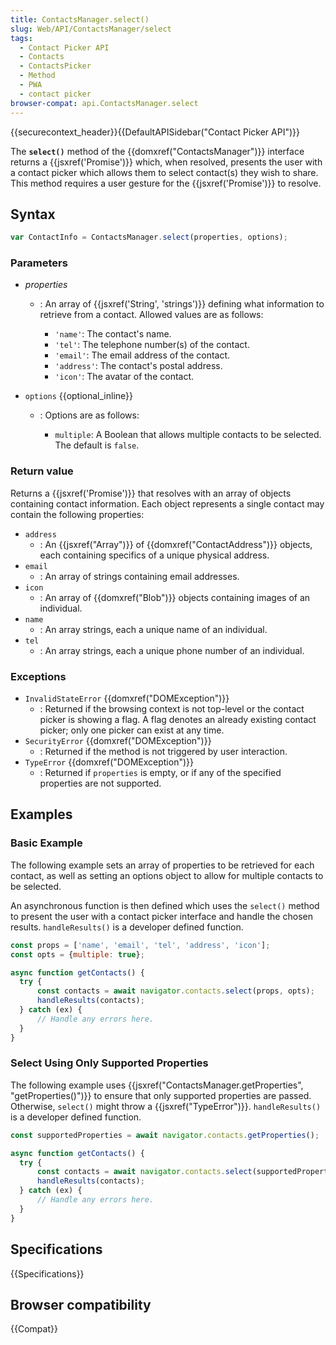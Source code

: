 ```yaml
---
title: ContactsManager.select()
slug: Web/API/ContactsManager/select
tags:
  - Contact Picker API
  - Contacts
  - ContactsPicker
  - Method
  - PWA
  - contact picker
browser-compat: api.ContactsManager.select
---
```

{{securecontext_header}}{{DefaultAPISidebar("Contact Picker API")}}

The **`select()`** method of the
{{domxref("ContactsManager")}} interface returns a {{jsxref('Promise')}} which, when
resolved, presents the user with a contact picker which allows them to select contact(s)
they wish to share. This method requires a user gesture for the {{jsxref('Promise')}} to
resolve.

## Syntax

```js
var ContactInfo = ContactsManager.select(properties, options);
```

### Parameters

- _properties_

  - : An array of {{jsxref('String', 'strings')}} defining what information to retrieve
    from a contact. Allowed values are as follows:

    - `'name'`: The contact's name.
    - `'tel'`: The telephone number(s) of the contact.
    - `'email'`: The email address of the contact.
    - `'address'`: The contact's postal address.
    - `'icon'`: The avatar of the contact.

- `options` {{optional_inline}}

  - : Options are as follows:

    - `multiple`: A Boolean that allows multiple contacts to be selected.
      The default is `false`.

### Return value

Returns a {{jsxref('Promise')}} that resolves with an array of objects containing contact information. Each object represents a single contact may contain the following properties:

- `address`
  - : An {{jsxref("Array")}} of {{domxref("ContactAddress")}} objects, each containing specifics of a unique physical address.
- `email`
  - : An array of strings containing email addresses.
- `icon`
  - : An array of {{domxref("Blob")}} objects containing images of an individual.
- `name`
  - : An array strings, each a unique name of an individual.
- `tel`
  - : An array strings, each a unique phone number of an individual.

### Exceptions

- `InvalidStateError` {{domxref("DOMException")}}
  - : Returned if the browsing context is not top-level or the contact picker is showing a flag. A flag denotes an already existing contact picker; only one picker can exist at any time.
- `SecurityError` {{domxref("DOMException")}}
  - : Returned if the method is not triggered by user interaction.
- `TypeError` {{domxref("DOMException")}}
  - : Returned if `properties` is empty, or if any of the specified properties are not
    supported.

## Examples

### Basic Example

The following example sets an array of properties to be retrieved for each contact, as
well as setting an options object to allow for multiple contacts to be selected.

An asynchronous function is then defined which uses the `select()` method to
present the user with a contact picker interface and handle the chosen results.
`handleResults()` is a developer defined function.

```js
const props = ['name', 'email', 'tel', 'address', 'icon'];
const opts = {multiple: true};

async function getContacts() {
  try {
      const contacts = await navigator.contacts.select(props, opts);
      handleResults(contacts);
  } catch (ex) {
      // Handle any errors here.
  }
}
```

### Select Using Only Supported Properties

The following example uses {{jsxref("ContactsManager.getProperties", "getProperties()")}} to ensure that only supported properties are passed. Otherwise, `select()` might throw a {{jsxref("TypeError")}}. `handleResults()` is a developer defined function.

```js
const supportedProperties = await navigator.contacts.getProperties();

async function getContacts() {
  try {
      const contacts = await navigator.contacts.select(supportedProperties);
      handleResults(contacts);
  } catch (ex) {
      // Handle any errors here.
  }
}
```

## Specifications

{{Specifications}}

## Browser compatibility

{{Compat}}
